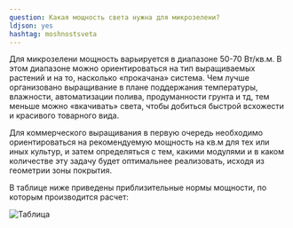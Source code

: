 ```yaml
---
question: Какая мощность света нужна для микрозелени?
ldjson: yes 
hashtag: moshnostsveta
---
```


Для микрозелени мощность варьируется в диапазоне 50-70 Вт/кв.м. В этом диапазоне можно ориентироваться на тип выращиваемых растений и на то, насколько «прокачана» система. Чем лучше организовано выращивание в плане поддержания температуры, влажности, автоматизации полива, продуманности грунта и тд, тем меньше можно «вкачивать» света, чтобы добиться быстрой всхожести и красивого товарного вида.

Для коммерческого выращивания в первую очередь необходимо ориентироваться на рекомендуемую мощность на кв.м для тех или иных культур, и затем определяться с тем, какими модулями и в каком количестве эту задачу будет оптимальнее реализовать, исходя из геометрии зоны покрытия.

В таблице ниже приведены приблизительные нормы мощности, по которым производится расчет:

![Таблица](https://minifermer.ru/data/faq/2121212.jpg)


